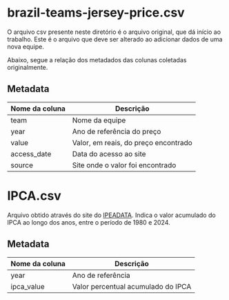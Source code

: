 # brazil-teams-jersey-price.csv

O arquivo csv presente neste diretório é o arquivo original, que dá início ao trabalho.
Este é o arquivo que deve ser alterado ao adicionar dados de uma nova equipe.

Abaixo, segue a relação dos metadados das colunas coletadas originalmente.

## Metadata

| Nome da coluna |   Descrição                          |
|----------------|--------------------------------------|
| team           | Nome da equipe                       |
| year           | Ano de referência do preço           |
| value          | Valor, em reais, do preço encontrado |
| access_date    | Data do acesso ao site               |
| source         | Site onde o valor foi encontrado     |

# IPCA.csv

Arquivo obtido através do site do [IPEADATA](http://ipeadata.gov.br/Default.aspx).
Indica o valor acumulado do IPCA ao longo dos anos, entre o período de 1980 e 2024.

## Metadata

| Nome da coluna |   Descrição                          |
|----------------|--------------------------------------|
| year           | Ano de referência                    |
| ipca_value     | Valor percentual acumulado do IPCA   |